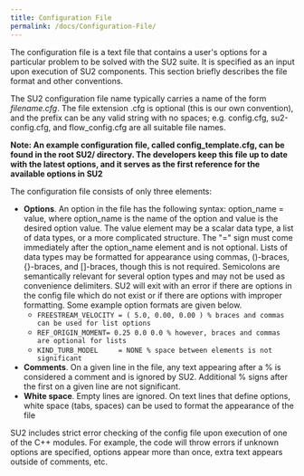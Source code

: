```yaml
---
title: Configuration File
permalink: /docs/Configuration-File/
---
```


The configuration file is a text file that contains a user's options for a particular problem to be solved with the SU2 suite. It is specified as an input upon execution of SU2 components. This section briefly describes the file format and other conventions. 

The SU2 configuration file name typically carries a name of the form *filename.cfg*. The file extension .cfg is optional (this is our own convention), and the prefix can be any valid string with no spaces; e.g. config.cfg, su2-config.cfg, and flow_config.cfg are all suitable file names. 

**Note: An example configuration file, called config_template.cfg, can be found in the root SU2/ directory. The developers keep this file up to date with the latest options, and it serves as the first reference for the available options in SU2**

The configuration file consists of only three elements:
- **Options**. An option in the file has the following syntax: option_name = value, where option_name is the name of the option and value is the desired option value. The value element may be a scalar data type, a list of data types, or a more complicated structure. The "=" sign must come immediately after the option_name element and is not optional. Lists of data types may be formatted for appearance using commas, ()-braces, {}-braces, and []-braces, though this is not required. Semicolons are semantically relevant for several option types and may not be used as convenience delimiters. SU2 will exit with an error if there are options in the config file which do not exist or if there are options with improper formatting. Some example option formats are given below.
  - `FREESTREAM_VELOCITY = ( 5.0, 0.00, 0.00 ) % braces and commas can be used for list options`
  - `REF_ORIGIN_MOMENT= 0.25 0.0 0.0 % however, braces and commas are optional for lists`
  - `KIND_TURB_MODEL     = NONE % space between elements is not significant`
- **Comments**. On a given line in the file, any text appearing after a % is considered a comment and is ignored by SU2. Additional % signs after the first on a given line are not significant.
- **White space**. Empty lines are ignored. On text lines that define options, white space (tabs, spaces) can be used to format the appearance of the file

SU2 includes strict error checking of the config file upon execution of one of the C++ modules. For example, the code will throw errors if unknown options are specified, options appear more than once, extra text appears outside of comments, etc.
